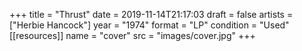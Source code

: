 +++
title = "Thrust"
date = 2019-11-14T21:17:03
draft = false
artists = ["Herbie Hancock"]
year = "1974"
format = "LP"
condition = "Used"
[[resources]]
  name = "cover"
  src = "images/cover.jpg"
+++
